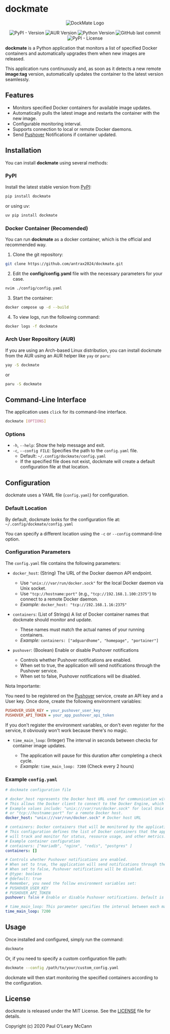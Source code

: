 # dockmate

<p align="center">
  <img src="https://raw.githubusercontent.com/antrax2024/dockmate/refs/heads/main/src/dockmate/assets/banner-logo.jpg" alt="DockMate Logo">
</p>

<div align="center">
  <span>
    <img alt="PyPI - Version" src="https://img.shields.io/pypi/v/dockmate">
    <img alt="AUR Version" src="https://img.shields.io/aur/version/dockmate">
    <img src="https://img.shields.io/python/required-version-toml?tomlFilePath=https%3A%2F%2Fraw.githubusercontent.com%2Fantrax2024%2Fdockmate%2Frefs%2Fheads%2Fmain%2Fpyproject.toml" alt="Python Version" />
    <img alt="GitHub last commit" src="https://img.shields.io/github/last-commit/antrax2024/dockmate">
    <img alt="PyPI - License" src="https://img.shields.io/pypi/l/dockmate">
  </span>
</div>

**dockmate** is a Python application that monitors a list of specified Docker containers and automatically upgrades them when new images are released.

This application runs continuously and, as soon as it detects a new remote **image:tag** version, automatically updates the container to the latest version seamlessly.

## Features

- Monitors specified Docker containers for available image updates.
- Automatically pulls the latest image and restarts the container with the new image.
- Configurable monitoring interval.
- Supports connection to local or remote Docker daemons.
- Send [Pushover](https://pushover.net/) Notifications if container updated.

## Installation

You can install **dockmate** using several methods:

### PyPI

Install the latest stable version from [PyPI](https://pypi.org/https:/):

```bash
pip install dockmate
```

or using uv:

```bash
uv pip install dockmate
```

### Docker Container (Recomended)

You can run **dockmate** as a docker container, which is the official and recommended way.

1. Clone the git repository:

```bash
git clone https://github.com/antrax2024/dockmate.git
```

2. Edit the **config/config.yaml** file with the necessary parameters for your case.

```bash
nvim ./config/config.yaml
```

3. Start the container:

```bash
docker compose up -d --build
```

4. To view logs, run the following command:

```bash
docker logs -f dockmate
```

### Arch User Repository (AUR)

If you are using an Arch-based Linux distribution, you can install dockmate from the AUR using an AUR helper like `yay` or `paru`:

```bash
yay -S dockmate
```

or

```bash
paru -S dockmate
```

## Command-Line Interface

The application uses `click` for its command-line interface.

```bash
dockmate [OPTIONS]
```

### Options

- `-h`, `--help`: Show the help message and exit.
- `-c`, `--config FILE`: Specifies the path to the `config.yaml` file.
  - Default: `~/.config/dockmate/config.yaml`
  - If the specified file does not exist, dockmate will create a default configuration file at that location.

## Configuration

dockmate uses a YAML file (`config.yaml`) for configuration.

### Default Location

By default, dockmate looks for the configuration file at: `~/.config/dockmate/config.yaml`

You can specify a different location using the `-c` or `--config` command-line option.

### Configuration Parameters

The `config.yaml` file contains the following parameters:

- `docker_host`: (String) The URL of the Docker daemon API endpoint.

  - Use `"unix:///var/run/docker.sock"` for the local Docker daemon via Unix socket.
  - Use `"tcp://hostname:port"` (e.g., `"tcp://192.168.1.100:2375"`) to connect to a remote Docker daemon.
  - _Example:_ `docker_host: "tcp://192.168.1.16:2375"`

- `containers`: (List of Strings) A list of Docker container names that dockmate should monitor and update.

  - These names must match the actual names of your running containers.
  - _Example:_ `containers: ["adguardhome", "homepage", "portainer"]`

- `pushover`: (Boolean) Enable or disable Pushover notifications

  - Controls whether Pushover notifications are enabled.
  - When set to true, the application will send notifications through the Pushover service.
  - When set to false, Pushover notifications will be disabled.

Nota Importante:

You need to be registered on the [Pushover](https://pushover.net/login) service, create an API key and a User key. Once done, create the following environment variables:

```ini
PUSHOVER_USER_KEY = your_pushover_user_key
PUSHOVER_API_TOKEN = your_app_pushover_api_token
```

If you don't register the environment variables, or don't even register for the service, it obviously won't work because there's no magic.

- `time_main_loop`: (Integer) The interval in seconds between checks for container image updates.

  - The application will pause for this duration after completing a check cycle.
  - _Example:_ `time_main_loop: 7200` (Check every 2 hours)

### Example `config.yaml`

```yaml
# dockmate configuration file

# docker_host represents the Docker host URL used for communication with the Docker daemon.
# This allows the Docker client to connect to the Docker Engine, which could be local or remote.
# Example values include: "unix:///var/run/docker.sock" for local Unix socket connection
# or "tcp://hostname:port" for a remote Docker host.
docker_host: "unix:///var/run/docker.sock" # Docker host URL

# containers: Docker containers that will be monitored by the application.
# This configuration defines the list of Docker containers that the application
# will track and monitor for status, resource usage, and other metrics.
# Example container configuration
# containers: ["mariadb", "nginx", "redis", "postgres" ]
containers: []

# Controls whether Pushover notifications are enabled.
# When set to true, the application will send notifications through the Pushover service.
# When set to false, Pushover notifications will be disabled.
# @type: boolean
# @default: true
# Remember, you need the follow environment variables set:
# PUSHOVER_USER_KEY
# PUSHOVER_API_TOKEN
pushover: false # Enable or disable Pushover notifications. Default is false.

# time_main_loop: This parameter specifies the interval between each main loop iteration.
time_main_loop: 7200
```

## Usage

Once installed and configured, simply run the command:

```bash
dockmate
```

Or, if you need to specify a custom configuration file path:

```bash
dockmate --config /path/to/your/custom_config.yaml
```

dockmate will then start monitoring the specified containers according to the configuration.

## License

dockmate is released under the MIT License. See the [LICENSE](LICENSE) file for details.

Copyright (c) 2020 Paul O'Leary McCann
